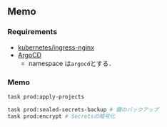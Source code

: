 ## Memo

### Requirements

- [kubernetes/ingress-nginx](https://github.com/kubernetes/ingress-nginx)
- [ArgoCD](https://argo-cd.readthedocs.io)
  - namespace は`argocd`とする．

### Memo

```bash
task prod:apply-projects

task prod:sealed-secrets-backup # 鍵のバックアップ
task prod:encrypt # Secretsの暗号化
```
